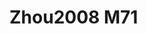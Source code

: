 <a name="material" />

# Zhou2008 M71
<script type="application/ld+json">
  {
    "@context": "https://schema.org/",
    "@type": "ChemicalSubstance",
    "http://purl.org/dc/terms/conformsTo":
      {
        "@type": "CreativeWork",
        "@id": "https://bioschemas.org/profiles/ChemicalSubstance/0.4-RELEASE/"
      },
    "@id": "https://egonw.github.io/nanowiki/nanowiki283.html#material",
    "name": "Zhou2008 M71",
    "sameAs: "http://127.0.0.1/mediawiki/index.php/Special:URIResolver/Zhou2008_M71"
  }
</script>

